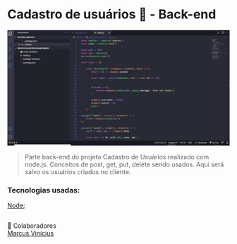 # Cadastro de usuários 👩 - Back-end



<img src="./assets/cadastroprojetoparteBack.gif" alt="gifProjeto">



> Parte back-end do projeto Cadastro de Usuários realizado com node.js. Conceitos de post, get, put, delete sendo usados. Aqui será salvo os usuários criados no cliente.
### Tecnologias usadas:
 
<a href="https://developer.mozilla.org/pt-BR/docs/Learn/Server-side/Express_Nodejs/Introduction" target="blank">Node</a>;
<br>
##
🤝 Colaboradores
<br>
<a href="https://www.linkedin.com/in/marcusviniciusbeghelisantos/" target="_blank">Marcus Vinícius</a>






